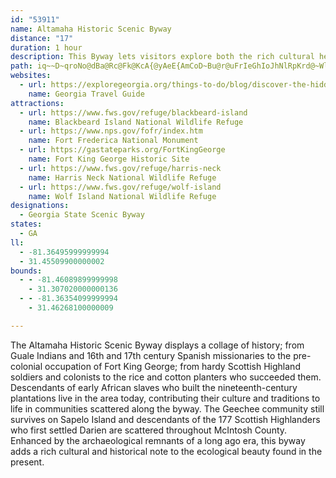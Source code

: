 ```yaml
---
id: "53911"
name: Altamaha Historic Scenic Byway
distance: "17"
duration: 1 hour
description: This Byway lets visitors explore both the rich cultural heritage and the diverse marsh ecosystems found along Georgia's coast.
path: iq~~D~qroNo@dBa@Rc@Fk@KcA{@yAeE{AmCoD~Bu@r@uFrIeGhIoJhNlRpKrd@~WlGhHhKlOhArBnGfIlNzRtVl^pExFdA`ApAx@dFpBtCj@zA?j~@tF|WlApc@pDfC`@bEjAxDlAdDxA`\`OhErAr@j@pLpFrCrBxF|E~WvRrFlEzKtBrVdE`IjBxGxBlFrBrNlG~HtEnXhR|DdBz^hMdK`EbCdBhC~BxAfBhBjCrA`CfC~Gr@`Dh@zD^rEFrBCtEKvBs@zEwA`HaBfGSVZ~A`ExBlKhHrf@pZ`NlHdc@|WdOzE~s@hTbBXhBDzCSbd@oMnEeA`Ea@zj@sB`ELlDl@pCpAvCrBlz@~u@vKjKzAfAtA~@xAj@xCr@VRjB^p@?
websites:
  - url: https://exploregeorgia.org/things-to-do/blog/discover-the-hidden-gems-off-georgias-scenic-byways
    name: Georgia Travel Guide
attractions:
  - url: https://www.fws.gov/refuge/blackbeard-island
    name: Blackbeard Island National Wildlife Refuge
  - url: https://www.nps.gov/fofr/index.htm
    name: Fort Frederica National Monument
  - url: https://gastateparks.org/FortKingGeorge
    name: Fort King George Historic Site
  - url: https://www.fws.gov/refuge/harris-neck
    name: Harris Neck National Wildlife Refuge
  - url: https://www.fws.gov/refuge/wolf-island
    name: Wolf Island National Wildlife Refuge
designations:
  - Georgia State Scenic Byway
states:
  - GA
ll:
  - -81.36495999999994
  - 31.45509900000002
bounds:
  - - -81.46089899999998
    - 31.307020000000136
  - - -81.36354099999994
    - 31.46268100000009

---
```


The Altamaha Historic Scenic Byway displays a collage of history; from Guale Indians and 16th and 17th century Spanish missionaries to the pre-colonial occupation of Fort King George; from hardy Scottish Highland soldiers and colonists to the rice and cotton planters who succeeded them. Descendants of early African slaves who built the nineteenth-century plantations live in the area today, contributing their culture and traditions to life in communities scattered along the byway. The Geechee community still survives on Sapelo Island and descendants of the 177 Scottish Highlanders who first settled Darien are scattered throughout McIntosh County. Enhanced by the archaeological remnants of a long ago era, this byway adds a rich cultural and historical note to the ecological beauty found in the present.

